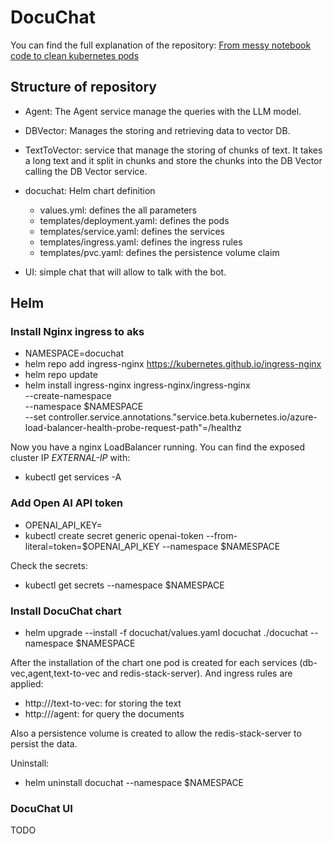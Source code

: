# DocuChat

You can find the full explanation of the repository:  [From messy notebook code to clean kubernetes pods](https://dave90.github.io/posts/docu-chat-2/)

## Structure of repository

- Agent: The Agent service manage the queries with the LLM model.
- DBVector: Manages the storing and retrieving data to vector DB.
- TextToVector: service that manage the storing of chunks of text. It takes a long text and it split in chunks and store the chunks into the DB Vector calling the DB Vector service.
- docuchat: Helm chart definition
  - values.yml: defines the all parameters
  - templates/deployment.yaml: defines the pods
  - templates/service.yaml: defines the services
  - templates/ingress.yaml: defines the ingress rules
  - templates/pvc.yaml: defines the persistence volume claim

- UI: simple chat that will allow to talk with the bot.

## Helm

### Install Nginx ingress to aks

- NAMESPACE=docuchat
- helm repo add ingress-nginx https://kubernetes.github.io/ingress-nginx
- helm repo update
- helm install ingress-nginx ingress-nginx/ingress-nginx \
  --create-namespace \
  --namespace $NAMESPACE \
  --set controller.service.annotations."service\.beta\.kubernetes\.io/azure-load-balancer-health-probe-request-path"=/healthz

Now you have a nginx LoadBalancer running. You can find the exposed cluster IP *EXTERNAL-IP* with:

- kubectl get services -A 

### Add Open AI API token

- OPENAI_API_KEY=<YOUR OPENAI API TOKEN>
- kubectl create secret generic openai-token --from-literal=token=$OPENAI_API_KEY --namespace $NAMESPACE

Check the secrets:

- kubectl get secrets --namespace $NAMESPACE

### Install DocuChat chart

- helm upgrade --install -f docuchat/values.yaml docuchat ./docuchat --namespace $NAMESPACE

After the installation of the chart one pod is created for each services (db-vec,agent,text-to-vec and redis-stack-server). And ingress rules are applied:

- http://<CLUSTER IP OR DOMAIN>/text-to-vec: for storing the text
- http://<CLUSTER IP OR DOMAIN>/agent: for query the documents

Also a persistence volume is created to allow the redis-stack-server to persist the data.

Uninstall:

- helm uninstall docuchat --namespace $NAMESPACE

### DocuChat UI

TODO
